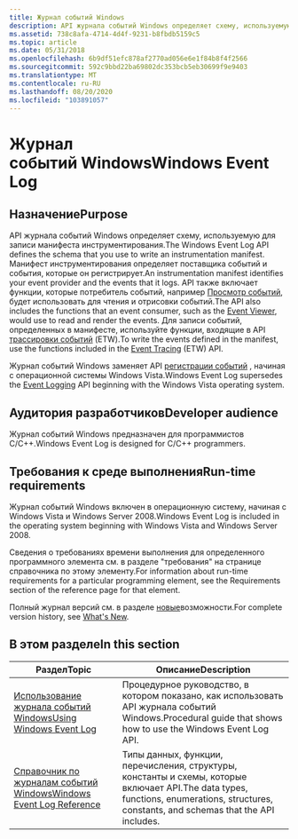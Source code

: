 ```yaml
---
title: Журнал событий Windows
description: API журнала событий Windows определяет схему, используемую для записи манифеста инструментирования.
ms.assetid: 738c8afa-4714-4d4f-9231-b8fbdb5159c5
ms.topic: article
ms.date: 05/31/2018
ms.openlocfilehash: 6b9df51efc878af2770ad056e6e1f84b8f4f2566
ms.sourcegitcommit: 592c9bbd22ba69802dc353bcb5eb30699f9e9403
ms.translationtype: MT
ms.contentlocale: ru-RU
ms.lasthandoff: 08/20/2020
ms.locfileid: "103891057"
---
```

# <a name="windows-event-log"></a><span data-ttu-id="540c8-103">Журнал событий Windows</span><span class="sxs-lookup"><span data-stu-id="540c8-103">Windows Event Log</span></span>

## <a name="purpose"></a><span data-ttu-id="540c8-104">Назначение</span><span class="sxs-lookup"><span data-stu-id="540c8-104">Purpose</span></span>

<span data-ttu-id="540c8-105">API журнала событий Windows определяет схему, используемую для записи манифеста инструментирования.</span><span class="sxs-lookup"><span data-stu-id="540c8-105">The Windows Event Log API defines the schema that you use to write an instrumentation manifest.</span></span> <span data-ttu-id="540c8-106">Манифест инструментирования определяет поставщика событий и события, которые он регистрирует.</span><span class="sxs-lookup"><span data-stu-id="540c8-106">An instrumentation manifest identifies your event provider and the events that it logs.</span></span> <span data-ttu-id="540c8-107">API также включает функции, которые потребитель событий, например [Просмотр событий](/previous-versions/windows/it-pro/windows-server-2008-R2-and-2008/cc766042(v=ws.11)), будет использовать для чтения и отрисовки событий.</span><span class="sxs-lookup"><span data-stu-id="540c8-107">The API also includes the functions that an event consumer, such as the [Event Viewer](/previous-versions/windows/it-pro/windows-server-2008-R2-and-2008/cc766042(v=ws.11)), would use to read and render the events.</span></span> <span data-ttu-id="540c8-108">Для записи событий, определенных в манифесте, используйте функции, входящие в API [трассировки событий](/windows/desktop/ETW/event-tracing-portal) (ETW).</span><span class="sxs-lookup"><span data-stu-id="540c8-108">To write the events defined in the manifest, use the functions included in the [Event Tracing](/windows/desktop/ETW/event-tracing-portal) (ETW) API.</span></span>

<span data-ttu-id="540c8-109">Журнал событий Windows заменяет API [регистрации событий](/windows/desktop/EventLog/event-logging) , начиная с операционной системы Windows Vista.</span><span class="sxs-lookup"><span data-stu-id="540c8-109">Windows Event Log supersedes the [Event Logging](/windows/desktop/EventLog/event-logging) API beginning with the Windows Vista operating system.</span></span>

## <a name="developer-audience"></a><span data-ttu-id="540c8-110">Аудитория разработчиков</span><span class="sxs-lookup"><span data-stu-id="540c8-110">Developer audience</span></span>

<span data-ttu-id="540c8-111">Журнал событий Windows предназначен для программистов C/C++.</span><span class="sxs-lookup"><span data-stu-id="540c8-111">Windows Event Log is designed for C/C++ programmers.</span></span>

## <a name="run-time-requirements"></a><span data-ttu-id="540c8-112">Требования к среде выполнения</span><span class="sxs-lookup"><span data-stu-id="540c8-112">Run-time requirements</span></span>

<span data-ttu-id="540c8-113">Журнал событий Windows включен в операционную систему, начиная с Windows Vista и Windows Server 2008.</span><span class="sxs-lookup"><span data-stu-id="540c8-113">Windows Event Log is included in the operating system beginning with Windows Vista and Windows Server 2008.</span></span>

<span data-ttu-id="540c8-114">Сведения о требованиях времени выполнения для определенного программного элемента см. в разделе "требования" на странице справочника по этому элементу.</span><span class="sxs-lookup"><span data-stu-id="540c8-114">For information about run-time requirements for a particular programming element, see the Requirements section of the reference page for that element.</span></span>

<span data-ttu-id="540c8-115">Полный журнал версий см. в разделе [новые](what-s-new.md)возможности.</span><span class="sxs-lookup"><span data-stu-id="540c8-115">For complete version history, see [What's New](what-s-new.md).</span></span>

## <a name="in-this-section"></a><span data-ttu-id="540c8-116">В этом разделе</span><span class="sxs-lookup"><span data-stu-id="540c8-116">In this section</span></span>


| <span data-ttu-id="540c8-117">Раздел</span><span class="sxs-lookup"><span data-stu-id="540c8-117">Topic</span></span>                                                        | <span data-ttu-id="540c8-118">Описание</span><span class="sxs-lookup"><span data-stu-id="540c8-118">Description</span></span>                                                                                       |
|--------------------------------------------------------------|---------------------------------------------------------------------------------------------------|
| [<span data-ttu-id="540c8-119">Использование журнала событий Windows</span><span class="sxs-lookup"><span data-stu-id="540c8-119">Using Windows Event Log</span></span>](using-windows-event-log.md)        | <span data-ttu-id="540c8-120">Процедурное руководство, в котором показано, как использовать API журнала событий Windows.</span><span class="sxs-lookup"><span data-stu-id="540c8-120">Procedural guide that shows how to use the Windows Event Log API.</span></span>                                 |
| [<span data-ttu-id="540c8-121">Справочник по журналам событий Windows</span><span class="sxs-lookup"><span data-stu-id="540c8-121">Windows Event Log Reference</span></span>](windows-event-log-reference.md)| <span data-ttu-id="540c8-122">Типы данных, функции, перечисления, структуры, константы и схемы, которые включает API.</span><span class="sxs-lookup"><span data-stu-id="540c8-122">The data types, functions, enumerations, structures, constants, and schemas that the API includes.</span></span>|